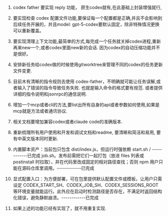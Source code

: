 1. codex father 要实现 reply 功能， 原生codex就有,在此基础上封装增强就行,

2. 要实现检查 codex 配置文件功能,要保证每一个配置都是正确,并且不会影响到后续任务开展的，并且model:
   gpt-5-codex要默认固定，除非特殊情况更换可以重新覆盖。

3. 要实现清理上下文功能,最简单的方式,每完成一个任务就关掉codex进程,重新再来new一个,或者codex里面new新的会话. 因为codex的自动压缩功能并不是很好。

4. 安排新任务给codex做的时候使用gitworktree来管理不同的codex的任务更新文件变更.

5. 目前木有清晰的指令规则去使用 codex-father，不明确就可能让任务误解,或者输入了错误的指令导致任务失败. 也就是输入命令的格式要有规范. 或者提供详细的指令说明和jsonrpc的通信说明.

6. 增加一个mcp或者cli的方法,要list出所有自身的api或者参数如何使用,如果是mcp就是方法或者通讯协议.
7. 相关文档要增加兼容codex或者claude code的准确版本.

8. 重新梳理所有用户使用和开发和调试文档和readme, 要清晰和简洁和易用, 要有中英文版本同时更新.

9. 内置脚本资产：当前包只包含 dist/index.js，但运行时强依赖 start.sh /
   ------------已完成 job.sh。发布前需把它们一起打包（放进 files 列表或 postinstall 时拉取），并在代码里改成固定的相对路径查找；否则 npm 用户只能在源码仓库里调用。------------已完成

10. 显式配置入口：为方便部署，可在包里提供默认配置文件或模板，让用户只需设定 CODEX_START_SH、CODEX_JOB_SH、CODEX_SESSIONS_ROOT 等环境变量就能运行。此外应在启动时检测路径是否存在，不满足时返回结构化错误，避免静默崩溃。------------已完成

11. 如果上述的功能已经有实现了，就不用重复实现.
